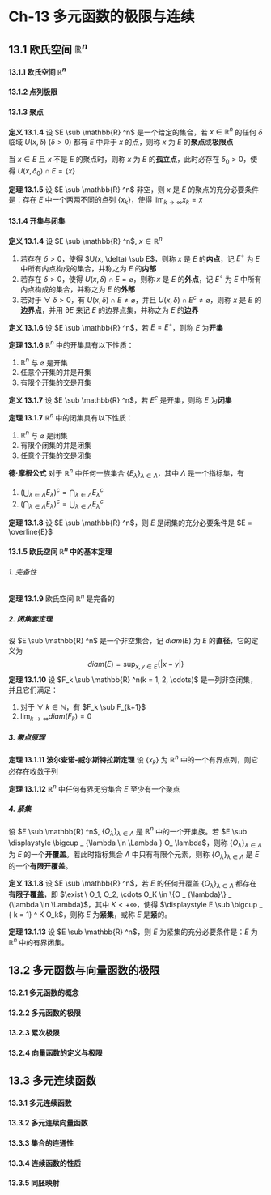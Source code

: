 # Ch-13  多元函数的极限与连续

## 13.1  欧氏空间 $\mathbb{R}^n$ 

#### 13.1.1  欧氏空间 $\mathbb{R}^n$ 



#### 13.1.2  点列极限



#### 13.1.3  聚点

**定义  13.1.4**    设 $E \sub \mathbb{R} ^n$ 是一个给定的集合，若 $x \in \mathbb{R} ^n$ 的任何 $\delta$ 临域 $U(x, \delta)$ $(\delta > 0)$ 都有 $E$ 中异于 $x$ 的点，则称 $x$ 为 $E$ 的**聚点**或**极限点** 

当 $x \in E$ 且 $x$ 不是 $E$ 的聚点时，则称 $x$ 为 $E$ 的**孤立点**，此时必存在 $\delta_0 > 0$，使得 $U(x, \delta_0) \cap E = \{x\}$ 



**定理  13.1.5**    设 $E \sub \mathbb{R} ^n$ 非空，则 $x$ 是 $E$ 的聚点的充分必要条件是：存在 $E$ 中一个两两不同的点列 $\{x_k\}$，使得 $\displaystyle \lim _{k \to \infty} x_k = x$ 



#### 13.1.4  开集与闭集

**定义  13.1.4**    设 $E \sub \mathbb{R} ^n$, $x \in \mathbb{R} ^n$ 

1. 若存在 $\delta > 0$，使得 $U(x, \delta) \sub E$，则称 $x$ 是 $E$ 的**内点**，记 $E ^ \circ$ 为 $E$ 中所有内点构成的集合，并称之为 $E$ 的**内部** 
2. 若存在 $\delta > 0$，使得 $U(x, \delta) \cap E = \varnothing$，则称 $x$ 是 $E$ 的**外点**，记 $E ^ \circ$ 为 $E$ 中所有内点构成的集合，并称之为 $E$ 的**外部** 
3. 若对于 $\forall \ \delta > 0$，有 $U(x, \delta) \cap E \neq \varnothing$，并且 $U(x, \delta) \cap E ^ c \neq \varnothing$，则称 $x$ 是 $E$ 的**边界点**，并用 $\partial E$ 来记 $E$ 的边界点集，并称之为 $E$ 的**边界** 



**定义  13.1.6**    设 $E \sub \mathbb{R} ^n$，若 $E = E ^ \circ$，则称 $E$ 为**开集** 



**定理  13.1.6**    $\mathbb{R} ^n$ 中的开集具有以下性质：

1. $\mathbb{R} ^n$ 与 $\varnothing$ 是开集
2. 任意个开集的并是开集
3. 有限个开集的交是开集



**定义  13.1.7**    设 $E \sub \mathbb{R} ^n$，若 $E ^ c$ 是开集，则称 $E$ 为**闭集** 



**定理  13.1.7**    $\mathbb{R} ^n$ 中的闭集具有以下性质：

1. $\mathbb{R} ^n$ 与 $\varnothing$ 是闭集
2. 有限个闭集的并是闭集
3. 任意个开集的交是闭集



**德·摩根公式**    对于 $\mathbb{R} ^n$ 中任何一族集合 $\{E_{\lambda}\} _ {\lambda \in \Lambda}$，其中 $\Lambda$ 是一个指标集，有

1. $(\displaystyle \bigcup _ {\lambda \in \Lambda} E _ {\lambda}) ^ c = \bigcap _ {\lambda \in \Lambda} E _ {\lambda} ^c$ 
2. $(\displaystyle \bigcap _ {\lambda \in \Lambda} E _ {\lambda}) ^ c = \bigcup _ {\lambda \in \Lambda} E _ {\lambda} ^c$ 



**定理  13.1.8**    设 $E \sub \mathbb{R} ^n$，则 $E$ 是闭集的充分必要条件是 $E = \overline{E}$ 



#### 13.1.5  欧氏空间 $\mathbb{R} ^n$ 中的基本定理

###### 1. 完备性

**定理  13.1.9**    欧氏空间 $\mathbb{R} ^n$ 是完备的



##### 2. 闭集套定理

设 $E \sub \mathbb{R} ^n$ 是一个非空集合，记 $diam(E)$ 为 $E$ 的**直径**，它的定义为
$$
diam(E) = \sup _ {x, y\in E} \{|x-y|\}
$$
**定理  13.1.10**    设 $F_k \sub \mathbb{R} ^n(k = 1, 2, \cdots)$ 是一列非空闭集，并且它们满足：

1. 对于 $\forall \ k \in \mathbb{N}$，有 $F_k \sub F_{k+1}$ 
2. $\displaystyle \lim _ {k \to \infty} diam(F_k) = 0$ 



##### 3. 聚点原理

**定理  13.1.11**  **波尔查诺-威尔斯特拉斯定理**    设 $\{x_k\}$ 为 $\mathbb{R} ^n$ 中的一个有界点列，则它必存在收敛子列



**定理  13.1.12**    $\mathbb{R} ^n$ 中任何有界无穷集合 $E$ 至少有一个聚点



##### 4. 紧集

设 $E \sub \mathbb{R} ^n$, $\{O _ {\lambda}\} _ {\lambda \in \Lambda}$ 是 $\mathbb{R} ^n$ 中的一个开集族。若 $E \sub \displaystyle \bigcup _ {\lambda \in \Lambda } O_ \lambda$，则称 $\{O _ {\lambda}\} _ {\lambda \in \Lambda}$ 为 $E$ 的一个**开覆盖**。若此时指标集合 $\Lambda$ 中只有有限个元素，则称 $\{O _ {\lambda}\} _ {\lambda \in \Lambda}$ 是 $E$ 的一个**有限开覆盖**。

**定义  13.1.8**    设 $E \sub \mathbb{R} ^n$，若 $E$ 的任何开覆盖 $\{O _ {\lambda}\} _ {\lambda \in \Lambda}$ 都存在**有限子覆盖**，即 $\exist \ O_1, O_2, \cdots O_K \in \{O _ {\lambda}\} _ {\lambda \in \Lambda}$，其中 $K < + \infty$，使得 $\displaystyle E \sub \bigcup _ { k = 1} ^ K O_k$，则称 $E$ 为**紧集**，或称 $E$ 是**紧**的。



**定理  13.1.13**    设 $E \sub \mathbb{R} ^n$，则 $E$ 为紧集的充分必要条件是：$E$ 为 $\mathbb{R} ^n$ 中的有界闭集。







## 13.2  多元函数与向量函数的极限

#### 13.2.1  多元函数的概念





#### 13.2.2  多元函数的极限





#### 13.2.3  累次极限





#### 13.2.4  向量函数的定义与极限





## 13.3  多元连续函数

#### 13.3.1  多元连续函数





#### 13.3.2  多元连续向量函数





#### 13.3.3  集合的连通性





#### 13.3.4  连续函数的性质





#### 13.3.5  同胚映射



